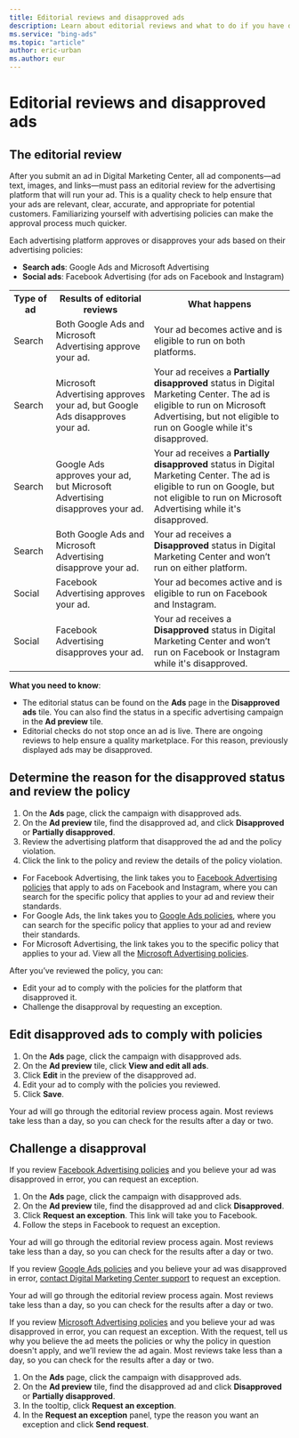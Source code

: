 ```yaml
---
title: Editorial reviews and disapproved ads
description: Learn about editorial reviews and what to do if you have disapproved ads in Digital Marketing Center.
ms.service: "bing-ads"
ms.topic: "article"
author: eric-urban
ms.author: eur
---
```


# Editorial reviews and disapproved ads

## The editorial review

After you submit an ad in Digital Marketing Center, all ad components—ad text, images, and links—must pass an editorial review for the advertising platform that will run your ad. This is a quality check to help ensure that your ads are relevant, clear, accurate, and appropriate for potential customers. Familiarizing yourself with advertising policies can make the approval process much quicker.

Each advertising platform approves or disapproves your ads based on their advertising policies:

- **Search ads**: Google Ads and Microsoft Advertising
- **Social ads**: Facebook Advertising (for ads on Facebook and Instagram)

<table>
  <tr>
    <th style="width:15%" scope="col">Type of ad</th>
    <th style="width:35%" scope="col">Results of editorial reviews</th>
    <th style="width:50%" scope="col">What happens</th>
  </tr>
  <tr>
    <td>Search</td>
    <td>Both Google Ads and Microsoft Advertising approve your ad.</td>
    <td>Your ad becomes active and is eligible to run on both platforms.</td>
  </tr>
  <tr>
    <td>Search</td>
    <td>Microsoft Advertising approves your ad, but Google Ads disapproves your ad.</td>
    <td>
      <para>Your ad receives a <strong>Partially disapproved</strong> status in Digital Marketing Center. The ad is eligible to run on Microsoft Advertising, but not eligible to run on Google while it's disapproved.</para>
    </td>
  </tr>
  <tr>
    <td>Search</td>
    <td>Google Ads approves your ad, but Microsoft Advertising disapproves your ad.</td>
    <td>
      <para>Your ad receives a <strong>Partially disapproved</strong> status in Digital Marketing Center. The ad is eligible to run on Google, but not eligible to run on Microsoft Advertising while it's disapproved.</para>
    </td>
  </tr>
  <tr>
    <td>Search</td>
    <td>Both Google Ads and Microsoft Advertising disapprove your ad.</td>
    <td>Your ad receives a <strong>Disapproved</strong> status in Digital Marketing Center and won’t run on either platform.</td>
  </tr>
  <tr>
    <td>Social</td>
    <td>Facebook Advertising approves your ad.</td>
    <td>Your ad becomes active and is eligible to run on Facebook and Instagram.</td>
  </tr>
  <tr>
    <td>Social</td>
    <td>Facebook Advertising disapproves your ad.</td>
    <td>Your ad receives a <strong>Disapproved</strong> status in Digital Marketing Center and won’t run on Facebook or Instagram while it's disapproved.</td>
  </tr>
</table>

**What you need to know**:

- The editorial status can be found on the **Ads** page in the **Disapproved ads** tile. You can also find the status in a specific advertising campaign in the **Ad preview** tile.
- Editorial checks do not stop once an ad is live. There are ongoing reviews to help ensure a quality marketplace. For this reason, previously displayed ads may be disapproved.

## Determine the reason for the disapproved status and review the policy

1. On the **Ads** page, click the campaign with disapproved ads.
1. On the **Ad preview** tile, find the disapproved ad, and click **Disapproved** or **Partially disapproved**.
1. Review the advertising platform that disapproved the ad and the policy violation.
1. Click the link to the policy and review the details of the policy violation.
  - For Facebook Advertising, the link takes you to [Facebook Advertising policies](https://go.microsoft.com/fwlink?LinkId=2131968) that apply to ads on Facebook and Instagram, where you can search for the specific policy that applies to your ad and review their standards.
  - For Google Ads, the link takes you to [Google Ads policies](https://go.microsoft.com/fwlink?LinkId=2131967), where you can search for the specific policy that applies to your ad and review their standards.
  - For Microsoft Advertising, the link takes you to the specific policy that applies to your ad. View all the [Microsoft Advertising policies](https://go.microsoft.com/fwlink?LinkId=398341).

After you’ve reviewed the policy, you can:

- Edit your ad to comply with the policies for the platform that disapproved it.
- Challenge the disapproval by requesting an exception.

## Edit disapproved ads to comply with policies

1. On the **Ads** page, click the campaign with disapproved ads.
1. On the **Ad preview** tile, click **View and edit all ads**.
1. Click **Edit** in the preview of the disapproved ad.
1. Edit your ad to comply with the policies you reviewed.
1. Click **Save**.

Your ad will go through the editorial review process again. Most reviews take less than a day, so you can check for the results after a day or two.

## Challenge a disapproval

If you review [Facebook Advertising policies](https://go.microsoft.com/fwlink?LinkId=2131968) and you believe your ad was disapproved in error, you can request an exception.

1. On the **Ads** page, click the campaign with disapproved ads.
1. On the **Ad preview** tile, find the disapproved ad and click **Disapproved**.
1. Click **Request an exception**. This link will take you to Facebook.
1. Follow the steps in Facebook to request an exception.

Your ad will go through the editorial review process again. Most reviews take less than a day, so you can check for the results after a day or two.

If you review [Google Ads policies](https://go.microsoft.com/fwlink?LinkId=2131967) and you believe your ad was disapproved in error, [contact Digital Marketing Center support](./hlp_DMC_Support.md) to request an exception.

Your ad will go through the editorial review process again. Most reviews take less than a day, so you can check for the results after a day or two.

If you review [Microsoft Advertising policies](https://go.microsoft.com/fwlink?LinkId=398341) and you believe your ad was disapproved in error, you can request an exception. With the request, tell us why you believe the ad meets the policies or why the policy in question doesn't apply, and we’ll review the ad again. Most reviews take less than a day, so you can check for the results after a day or two.

1. On the **Ads** page, click the campaign with disapproved ads.
1. On the **Ad preview** tile, find the disapproved ad and click **Disapproved** or **Partially disapproved**.
1. In the tooltip, click **Request an exception**.
1. In the **Request an exception** panel, type the reason you want an exception and click **Send request**.


